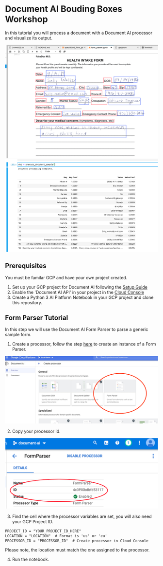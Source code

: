 # Document AI Bouding Boxes Workshop 

In this tutorial you will process a document with a Document AI processor and
visualize its output.

![boxes](images/SampleOutput.png)
![table](images/SampleFormFields.png)

## Prerequisites 

You must be familar GCP and have your own project created.

1. Set up your GCP project for Document AI following the [Setup Guide](https://cloud.google.com/document-ai/docs/setup)
1. Enable the 'Document AI API' in your project in the [Cloud Console](https://console.cloud.google.com/ai/document-ai)
1. Create a Python 3 AI Platform Notebook in your GCP project and clone this repository.

## Form Parser Tutorial

In this step we will use the Document AI Form Parser to parse a generic sample form.

1. Create a processor, follow the step [here](https://cloud.google.com/document-ai/docs/create-processor) 
to create an instance of a Form Parser.

![processors](images/FormParser.png)

2. Copy your processor id.

![processorId](images/FormParserID.png)

3. Find the cell where the processor variables are set, you will also need your GCP Project ID.

```
PROJECT_ID = "YOUR_PROJECT_ID_HERE"
LOCATION = "LOCATION"  # Format is 'us' or 'eu'
PROCESSOR_ID = "PROCESSOR_ID"  # Create processor in Cloud Console
```
Please note, the location must match the one assigned to the processor. 

4. Run the notebook. 
